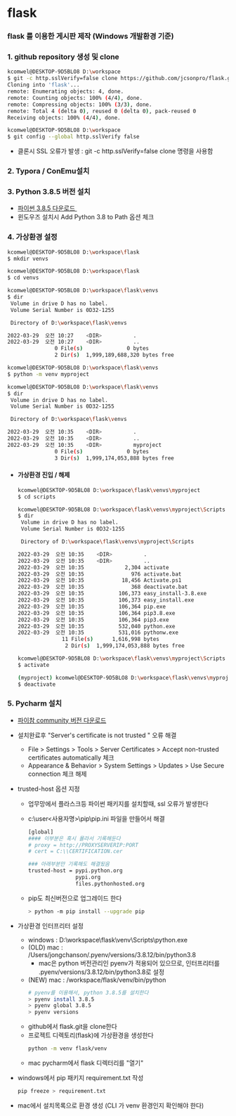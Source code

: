 # flask
### flask 를 이용한 게시판 제작 (Windows 개발환경 기준)



### 1. github repository 생성 및 clone

```bash
kcomwel@DESKTOP-9D5BLO8 D:\workspace
$ git -c http.sslVerify=false clone https://github.com/jcsonpro/flask.git
Cloning into 'flask'...
remote: Enumerating objects: 4, done.
remote: Counting objects: 100% (4/4), done.
remote: Compressing objects: 100% (3/3), done.
remote: Total 4 (delta 0), reused 0 (delta 0), pack-reused 0
Receiving objects: 100% (4/4), done.

kcomwel@DESKTOP-9D5BLO8 D:\workspace
$ git config --global http.sslVerify false
```

- 클론시 SSL 오류가 발생 : git -c http.sslVerify=false clone <repository> 명령을 사용함



### 2. Typora / ConEmu설치



### 3. Python 3.8.5 버전 설치

- [파이썬 3.8.5 다운로드 ](https://www.python.org/downloads/release/python-385/) 
- 윈도우즈 설치시 Add Python 3.8 to Path 옵션 체크

### 

### 4. 가상환경 설정

```bash
kcomwel@DESKTOP-9D5BLO8 D:\workspace\flask
$ mkdir venvs

kcomwel@DESKTOP-9D5BLO8 D:\workspace\flask
$ cd venvs

kcomwel@DESKTOP-9D5BLO8 D:\workspace\flask\venvs
$ dir
 Volume in drive D has no label.
 Volume Serial Number is 0D32-1255

 Directory of D:\workspace\flask\venvs

2022-03-29  오전 10:27    <DIR>          .
2022-03-29  오전 10:27    <DIR>          ..
               0 File(s)              0 bytes
               2 Dir(s)  1,999,189,688,320 bytes free

kcomwel@DESKTOP-9D5BLO8 D:\workspace\flask\venvs
$ python -m venv myproject

kcomwel@DESKTOP-9D5BLO8 D:\workspace\flask\venvs
$ dir
 Volume in drive D has no label.
 Volume Serial Number is 0D32-1255

 Directory of D:\workspace\flask\venvs

2022-03-29  오전 10:35    <DIR>          .
2022-03-29  오전 10:35    <DIR>          ..
2022-03-29  오전 10:35    <DIR>          myproject
               0 File(s)              0 bytes
               3 Dir(s)  1,999,174,053,888 bytes free
```

- #### 가상환경 진입 / 해제

  ```bash
  kcomwel@DESKTOP-9D5BLO8 D:\workspace\flask\venvs\myproject
  $ cd scripts
  
  kcomwel@DESKTOP-9D5BLO8 D:\workspace\flask\venvs\myproject\Scripts
  $ dir
   Volume in drive D has no label.
   Volume Serial Number is 0D32-1255
  
   Directory of D:\workspace\flask\venvs\myproject\Scripts
  
  2022-03-29  오전 10:35    <DIR>          .
  2022-03-29  오전 10:35    <DIR>          ..
  2022-03-29  오전 10:35             2,304 activate
  2022-03-29  오전 10:35               976 activate.bat
  2022-03-29  오전 10:35            18,456 Activate.ps1
  2022-03-29  오전 10:35               368 deactivate.bat
  2022-03-29  오전 10:35           106,373 easy_install-3.8.exe
  2022-03-29  오전 10:35           106,373 easy_install.exe
  2022-03-29  오전 10:35           106,364 pip.exe
  2022-03-29  오전 10:35           106,364 pip3.8.exe
  2022-03-29  오전 10:35           106,364 pip3.exe
  2022-03-29  오전 10:35           532,040 python.exe
  2022-03-29  오전 10:35           531,016 pythonw.exe
                11 File(s)      1,616,998 bytes
                 2 Dir(s)  1,999,174,053,888 bytes free
  
  kcomwel@DESKTOP-9D5BLO8 D:\workspace\flask\venvs\myproject\Scripts
  $ activate
  
  (myproject) kcomwel@DESKTOP-9D5BLO8 D:\workspace\flask\venvs\myproject\Scripts
  $ deactivate
  ```

  

### 5. Pycharm 설치

- [파이참 community 버전 다운로드](https://www.jetbrains.com/ko-kr/pycharm/download/#section=windows)

- 설치완료후 "Server's certificate is not trusted " 오류 해결
  - File > Settings > Tools > Server Certificates > Accept non-trusted certificates automatically 체크
  - Appearance & Behavior > System Settings > Updates > Use Secure connection 체크 해제
  
- trusted-host 옵션 지정
  - 업무망에서 플라스크등 파이썬 패키지를 설치할때, ssl 오류가 발생한다
  
  - c:\user\<사용자명>\pip\pip.ini 파일을 만들어서 해결
  
    ```bash
    [global]
    #### 이부분은 혹시 몰라서 기록해둔다
    # proxy = http://PROXYSERVERIP:PORT    
    # cert = C:\\CERTIFICATION.cer
    
    ### 아래부분만 기록해도 해결됬음
    trusted-host = pypi.python.org
                   pypi.org
                   files.pythonhosted.org
    ```
  
  - pip도 최신버전으로 업그레이드 한다
  
    ```bash
    > python -m pip install --upgrade pip
    ```
  
- 가상환경 인터프리터 설정
  - windows : D:\workspace\flask\venv\Scripts\python.exe
  - (OLD) mac : /Users/jongchanson/.pyenv/versions/3.8.12/bin/python3.8
    - mac은 python 버전관리인 pyenv가 적용되어 있으므로, 인터프리터를 .pyenv/versions/3.8.12/bin/python3.8로 설정
  - (NEW) mac : /workspace/flask/venv/bin/python
    ```bash
    # pyenv를 이용해서, python 3.8.5를 설치한다
    > pyenv install 3.8.5
    > pyenv global 3.8.5
    > pyenv versions
    ```
  - github에서 flask.git을 clone한다
  - 프로젝트 디렉토리(flask)에 가상환경을 생성한다
    ```bash
    python -m venv flask/venv
    ```
  - mac pycharm에서 flask 디렉터리를 "열기"

- windows에서 pip 패키지 requirement.txt 작성
  ```bash
  pip freeze > requirement.txt
  ```
- mac에서 설치목록으로 환경 생성 (CLI 가 venv 환경인지 확인해야 한다)